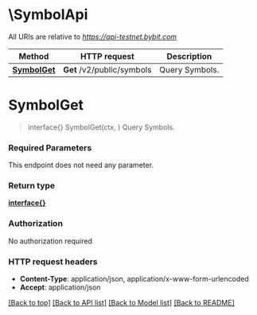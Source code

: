 # \SymbolApi

All URIs are relative to *https://api-testnet.bybit.com*

Method | HTTP request | Description
------------- | ------------- | -------------
[**SymbolGet**](SymbolApi.md#SymbolGet) | **Get** /v2/public/symbols | Query Symbols.


# **SymbolGet**
> interface{} SymbolGet(ctx, )
Query Symbols.

### Required Parameters
This endpoint does not need any parameter.

### Return type

[**interface{}**](interface{}.md)

### Authorization

No authorization required

### HTTP request headers

 - **Content-Type**: application/json, application/x-www-form-urlencoded
 - **Accept**: application/json

[[Back to top]](#) [[Back to API list]](../README.md#documentation-for-api-endpoints) [[Back to Model list]](../README.md#documentation-for-models) [[Back to README]](../README.md)

